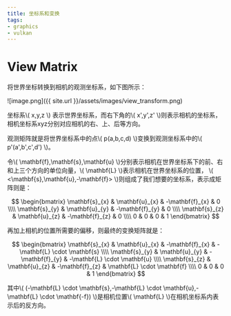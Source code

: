 ```yaml
---
title: 坐标系和变换
tags: 
- graphics
- vulkan
---
```


# View Matrix

将世界坐标转换到相机的观测坐标系，如下图所示：

![image.png]({{ site.url }}/assets/images/view_transform.png)

坐标系\\( x,y,z \\) 表示世界坐标系，而右下角的\\( x',y',z' \\)则表示相机的坐标系，相机坐标系xyz分别对应相机的右、上、后等方向。

观测矩阵就是将世界坐标系中的点\\( p(a,b,c,d) \\)变换到观测坐标系中的\\( p'(a',b',c',d') \\)。

令\\( \mathbf{f},\mathbf{s},\mathbf{u} \\)分别表示相机在世界坐标系下的前、右和上三个方向的单位向量，\\( \mathbf{L} \\)表示相机在世界坐标系的位置， \\( <\mathbf{s},\mathbf{u},-\mathbf{f}> \\)则组成了我们想要的坐标系，表示成矩阵则是：

$$ \begin{bmatrix}
\mathbf{s}_{x} & \mathbf{u}_{x} & -\mathbf{f}_{x} & 0 \\\\
\mathbf{s}_{y} & \mathbf{u}_{y} & -\mathbf{f}_{y} & 0 \\\\
\mathbf{s}_{z} & \mathbf{u}_{z} & -\mathbf{f}_{z} & 0 \\\\
0 & 0 & 0 & 1
\end{bmatrix} $$

再加上相机的位置所需要的偏移，则最终的变换矩阵就是：

$$ \begin{bmatrix}
\mathbf{s}_{x} & \mathbf{u}_{x} & -\mathbf{f}_{x} & -\mathbf{L} \cdot \mathbf{s} \\\\
\mathbf{s}_{y} & \mathbf{u}_{y} & -\mathbf{f}_{y} & -\mathbf{L} \cdot \mathbf{u} \\\\
\mathbf{s}_{z} & \mathbf{u}_{z} & -\mathbf{f}_{z} & \mathbf{L} \cdot \mathbf{f} \\\\
0 & 0 & 0 & 1
\end{bmatrix} $$

其中\\( (-\mathbf{L} \cdot \mathbf{s},-\mathbf{L} \cdot \mathbf{u},-\mathbf{L} \cdot \mathbf{-f}) \\)是相机位置\\( \mathbf{L} \\)在相机坐标系内表示后的反方向。